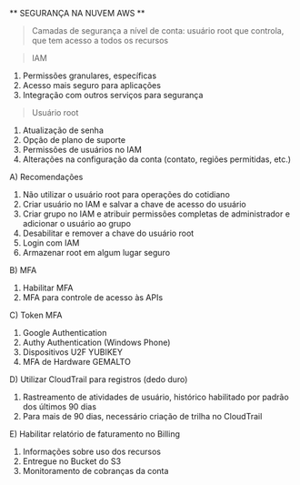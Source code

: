 ** SEGURANÇA NA NUVEM AWS **

>Camadas de segurança a nível de conta: usuário root que controla, que tem acesso a todos os recursos

>IAM
1. Permissões granulares, específicas
2. Acesso mais seguro para aplicações
3. Integração com outros serviços para segurança

>Usuário root
1. Atualização de senha
2. Opção de plano de suporte
3. Permissões de usuários no IAM
4. Alterações na configuração da conta (contato, regiões permitidas, etc.)

A) Recomendações

1. Não utilizar o usuário root para operações do cotidiano
2. Criar usuário no IAM e salvar a chave de acesso do usuário
3. Criar grupo no IAM e atribuir permissões completas de administrador e adicionar o usuário ao grupo
4. Desabilitar e remover a chave do usuário root
5. Login com IAM
6. Armazenar root em algum lugar seguro

B) MFA

1. Habilitar MFA
2. MFA para controle de acesso às APIs

C) Token MFA

1. Google Authentication
2. Authy Authentication (Windows Phone)
3. Dispositivos U2F YUBIKEY
4. MFA de Hardware GEMALTO

D) Utilizar CloudTrail para registros (dedo duro)

1. Rastreamento de atividades de usuário, histórico habilitado por padrão dos últimos 90 dias
2. Para mais de 90 dias, necessário criação de trilha no CloudTrail

E) Habilitar relatório de faturamento no Billing

1. Informações sobre uso dos recursos
2. Entregue no Bucket do S3
3. Monitoramento de cobranças da conta
